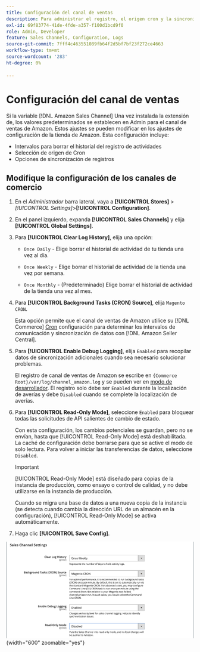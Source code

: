 ```yaml
---
title: Configuración del canal de ventas
description: Para administrar el registro, el origen cron y la sincronización de las funciones del canal de ventas de Amazon, actualice la configuración de Commerce.
exl-id: 69f83774-41de-4fde-a357-f100d1bcd9f0
role: Admin, Developer
feature: Sales Channels, Configuration, Logs
source-git-commit: 7fff4c463551089fb64f2d5bf7bf23f272ce4663
workflow-type: tm+mt
source-wordcount: '283'
ht-degree: 0%

---
```


# Configuración del canal de ventas

Si la variable [!DNL Amazon Sales Channel] Una vez instalada la extensión de, los valores predeterminados se establecen en Admin para el canal de ventas de Amazon. Estos ajustes se pueden modificar en los ajustes de configuración de la tienda de Amazon. Esta configuración incluye:

- Intervalos para borrar el historial del registro de actividades
- Selección de origen de Cron
- Opciones de sincronización de registros

## Modifique la configuración de los canales de comercio

1. En el _Administrador_ barra lateral, vaya a **[!UICONTROL Stores]** > _[!UICONTROL Settings]_>**[!UICONTROL Configuration]**.

1. En el panel izquierdo, expanda **[!UICONTROL Sales Channels]** y elija **[!UICONTROL Global Settings]**.

1. Para **[!UICONTROL Clear Log History]**, elija una opción:

   - `Once Daily` - Elige borrar el historial de actividad de tu tienda una vez al día.

   - `Once Weekly` - Elige borrar el historial de actividad de la tienda una vez por semana.

   - `Once Monthly` - (Predeterminado) Elige borrar el historial de actividad de la tienda una vez al mes.

1. Para **[!UICONTROL Background Tasks (CRON) Source]**, elija `Magento CRON`.

   Esta opción permite que el canal de ventas de Amazon utilice su [!DNL Commerce] [Cron](https://experienceleague.adobe.com/docs/commerce-admin/systems/tools/cron.html) configuración para determinar los intervalos de comunicación y sincronización de datos con [!DNL Amazon Seller Central].

1. Para **[!UICONTROL Enable Debug Logging]**, elija `Enabled` para recopilar datos de sincronización adicionales cuando sea necesario solucionar problemas.

   El registro de canal de ventas de Amazon se escribe en `{Commerce Root}/var/log/channel_amazon.log` y se pueden ver en [modo de desarrollador](https://experienceleague.adobe.com/docs/commerce-admin/systems/tools/developer-tools.html#operation-modes). El registro solo debe ser `Enabled` durante la localización de averías y debe `Disabled` cuando se complete la localización de averías.

1. Para **[!UICONTROL Read-Only Mode]**, seleccione `Enabled` para bloquear todas las solicitudes de API salientes de cambio de estado.

   Con esta configuración, los cambios potenciales se guardan, pero no se envían, hasta que [!UICONTROL Read-Only Mode] está deshabilitada. La caché de configuración debe borrarse para que se active el modo de solo lectura. Para volver a iniciar las transferencias de datos, seleccione `Disabled`.

   >[!IMPORTANT]
   >
   >[!UICONTROL Read-Only Mode] está diseñado para copias de la instancia de producción, como ensayo o control de calidad, y no debe utilizarse en la instancia de producción.
   >
   >Cuando se migra una base de datos a una nueva copia de la instancia (se detecta cuando cambia la dirección URL de un almacén en la configuración), [!UICONTROL Read-Only Mode] se activa automáticamente.

1. Haga clic **[!UICONTROL Save Config]**.

![Ajustes de configuración de Sales Channel](assets/config-sales-channel-global-settings.png){width="600" zoomable="yes"}
